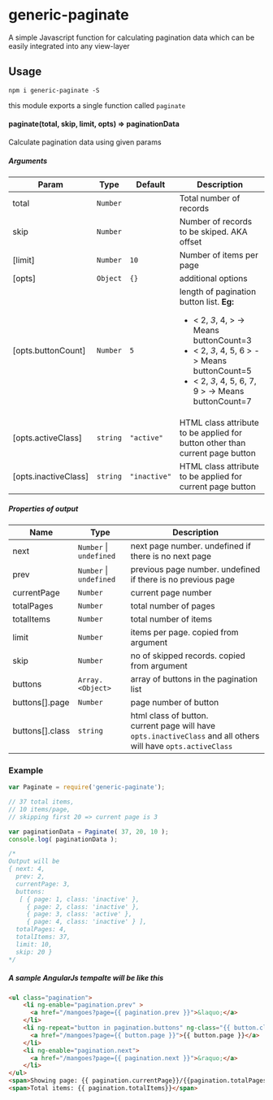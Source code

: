 # generic-paginate

A simple Javascript function for calculating pagination data which can be easily integrated into any view-layer

## Usage
```
npm i generic-paginate -S
```
this module exports a single function called `paginate`

#### paginate(total, skip, limit, opts) ⇒ paginationData
Calculate pagination data using given params

##### Arguments
| Param | Type | Default | Description |
| --- | --- | --- | --- |
| total | <code>Number</code> |  | Total number of records |
| skip | <code>Number</code> |  | Number of records to be skiped. AKA offset |
| [limit] | <code>Number</code> | <code>10</code> | Number of items per page |
| [opts] | <code>Object</code> | <code>{}</code> | additional options |
| [opts.buttonCount] | <code>Number</code> | <code>5</code> | length of pagination button list.  <b>Eg:</b>  <ul>    <li>      < 2, *3*, 4, >  -> Means buttonCount=3    </li>    <li>      < 2, *3*, 4, 5, 6 >  -> Means buttonCount=5    </li>    <li>      < 2, *3*, 4, 5, 6, 7, 9 >  -> Means buttonCount=7    </li>  </ul> |
| [opts.activeClass] | <code>string</code> | <code>&quot;active&quot;</code> | HTML class attribute to be applied for button other than current page button |
| [opts.inactiveClass] | <code>string</code> | <code>&quot;inactive&quot;</code> | HTML class attribute to be applied for current page button |


##### Properties of output
| Name | Type | Description |
| --- | --- | --- |
| next | <code>Number</code> &#124; <code>undefined</code> | next page number. undefined if there is no next page |
| prev | <code>Number</code> &#124; <code>undefined</code> | previous page number. undefined if there is no previous page |
| currentPage | <code>Number</code> | current page number |
| totalPages | <code>Number</code> | total number of pages |
| totalItems | <code>Number</code> | total number of items |
| limit | <code>Number</code> | items per page. copied from argument |
| skip | <code>Number</code> | no of skipped records. copied from argument |
| buttons | <code>Array.&lt;Object&gt;</code> | array of buttons in the pagination list |
| buttons[].page | <code>Number</code> | page number of button |
| buttons[].class | <code>string</code> | html class of button.<br> current page will have `opts.inactiveClass` and all others will have `opts.activeClass` |


### Example

```javascript
var Paginate = require('generic-paginate');

// 37 total items,
// 10 items/page,
// skipping first 20 => current page is 3

var paginationData = Paginate( 37, 20, 10 );
console.log( paginationData );

/*
Output will be
{ next: 4,
  prev: 2,
  currentPage: 3,
  buttons:
   [ { page: 1, class: 'inactive' },
     { page: 2, class: 'inactive' },
     { page: 3, class: 'active' },
     { page: 4, class: 'inactive' } ],
  totalPages: 4,
  totalItems: 37,
  limit: 10,
  skip: 20 }
*/
```

##### A sample AngularJs tempalte will be like this

```html
<ul class="pagination">
    <li ng-enable="pagination.prev" >
      <a href="/mangoes?page={{ pagination.prev }}">&laquo;</a>
    </li>
    <li ng-repeat="button in pagination.buttons" ng-class="{{ button.class }}">
      <a href="/mangoes?page={{ button.page }}">{{ button.page }}</a>
    </li>
    <li ng-enable="pagination.next">
      <a href="/mangoes?page={{ pagination.next }}">&raquo;</a>
    </li>
</ul>
<span>Showing page: {{ pagination.currentPage}}/{{pagination.totalPages}} </span>
<span>Total items: {{ pagination.totalItems}}</span>
```

